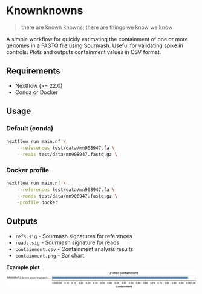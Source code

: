 # Knownknowns

> there are known knowns; there are things we know we know

A simple workflow for quickly estimating the containment of one or more genomes in a FASTQ file using Sourmash. Useful for validating spike in controls. Plots and outputs containment values in CSV format.

## Requirements

- Nextflow (>= 22.0)
- Conda or Docker

## Usage

### Default (conda)

```bash
nextflow run main.nf \
    --references test/data/mn908947.fa \
    --reads test/data/mn908947.fastq.gz \
```

### Docker profile

```bash
nextflow run main.nf \
    --references test/data/mn908947.fa \
    --reads test/data/mn908947.fastq.gz \
    -profile docker
```

## Outputs

- `refs.sig` - Sourmash signatures for references
- `reads.sig` - Sourmash signature for reads
- `containment.csv` - Containment analysis results
- `containment.png` - Bar chart

**Example plot**
![Example containment.png](containment.png "Example containment.png")
